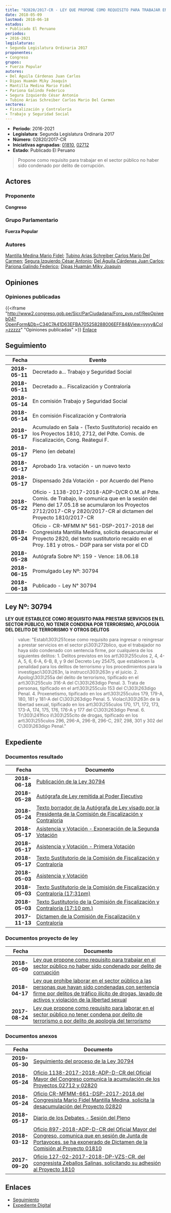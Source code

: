 ```yaml
---
title: "02820/2017-CR - LEY QUE PROPONE COMO REQUISITO PARA TRABAJAR EN EL SECTOR PÚBLICO NO HABER SIDO CONDENADO POR DELITO DE CORRUPCIÓN"
date: 2018-05-09
lastmod: 2018-06-18
estados:
- Publicado El Peruano
periodos:
- 2016-2021
legislaturas:
- Segunda Legislatura Ordinaria 2017
proponentes:
- Congreso
grupos:
- Fuerza Popular
autores:
- Del Águila Cárdenas Juan Carlos
- Dipas Huamán Miky Joaquín
- Mantilla Medina Mario Fidel
- Pariona Galindo Federico
- Segura Izquierdo César Antonio
- Tubino Arias Schreiber Carlos Mario Del Carmen
sectores:
- Fiscalización y Contraloría
- Trabajo y Seguridad Social
---
```

- **Periodo**: 2016-2021
- **Legislatura**: Segunda Legislatura Ordinaria 2017
- **Número**: 02820/2017-CR
- **Iniciativas agrupadas**: [01810](../../01800/01810), [02712](../../02700/02712)
- **Estado**: Publicado El Peruano

> Propone como requisito para trabajar en el sector público no haber sido condenado por delito de corrupción.


## Actores

### Proponente

**Congreso**

### Grupo Parlamentario

**Fuerza Popular**

### Autores

[Mantilla Medina Mario Fidel](mailto:mailto:mmantilla@congreso.gob.pe); [Tubino Arias Schreiber Carlos Mario Del Carmen](mailto:mailto:ctubino@congreso.gob.pe); [Segura Izquierdo César Antonio](mailto:mailto:csegura@congreso.gob.pe); [Del Águila Cárdenas Juan Carlos](mailto:mailto:jdelaguila@congreso.gob.pe); [Pariona Galindo Federico](mailto:mailto:fpariona@congreso.gob.pe); [Dipas Huamán Miky Joaquín](mailto:mailto:mdipas@congreso.gob.pe)

## Opiniones

### Opiniones publicadas

{{<iframe "http://www2.congreso.gob.pe/Sicr/ParCiudadana/Foro_pvp.nsf/RepOpiweb04?OpenForm&Db=C34C7A41D63EFBA705258288006EFF84&View=yyyy&Col=zzzzz" "Opiniones publicadas" >}}
[Enlace](http://www2.congreso.gob.pe/Sicr/ParCiudadana/Foro_pvp.nsf/RepOpiweb04?OpenForm&Db=C34C7A41D63EFBA705258288006EFF84&View=yyyy&Col=zzzzz)


## Seguimiento

| Fecha | Evento |
|------:|--------|
| **2018-05-11** | Decretado a... Trabajo y Seguridad Social |
| **2018-05-11** | Decretado a... Fiscalización y Contraloría |
| **2018-05-14** | En comisión Trabajo y Seguridad Social |
| **2018-05-14** | En comisión Fiscalización y Contraloría |
| **2018-05-17** | Acumulado en Sala - (Texto Sustitutorio) recaído en los Proyectos 1810, 2712, del Pdte. Comis. de Fiscalización, Cong. Reátegui F. |
| **2018-05-17** | Pleno (en debate) |
| **2018-05-17** | Aprobado 1ra. votación - un nuevo texto |
| **2018-05-17** | Dispensado 2da Votación - por Acuerdo del Pleno |
| **2018-05-22** | Oficio - 1138-2017-2018-ADP-D/CR O.M. al Pdte. Comis. de Trabajo, le comunica que en la sesión del Pleno del 17.05.18 se acumularon los Proyectos 2712/2017-CR y 2820/2017-CR al dictamen del Proyecto 1810/2017-CR |
| **2018-05-24** | Oficio - CR-MFMM N° 561-DSP-2017-2018 del Congresista Mantilla Medina, solicita desacumular el Proyecto 2820, del texto sustitutorio recaído en el Proy. 181 y otros.- DGP para ser vista por el CD |
| **2018-05-28** | Autógrafa Sobre Nº: 159 - Vence: 18.06.18 |
| **2018-06-15** | Promulgado Ley Nº: 30794 |
| **2018-06-18** | Publicado - Ley N° 30794 |

## Ley Nº: 30794

**LEY QUE ESTABLECE COMO REQUISITO PARA PRESTAR SERVICIOS EN EL SECTOR PÚBLICO, NO TENER CONDENA POR TERRORISMO, APOLOGÍA DEL DELITO DE TERRORISMO Y OTROS DELITOS**

> value: "Establ\303\251cese como requisito para ingresar o reingresar a prestar servicios en el sector p\303\272blico, que el trabajador no haya sido condenado con sentencia firme, por cualquiera de los siguientes delitos: 1. Delitos previstos en los art\303\255culos 2, 4, 4-A, 5, 6, 6-A, 6-B, 8, y 9 del Decreto Ley 25475, que establecen la penalidad para los delitos de terrorismo y los procedimientos para la investigaci\303\263n, la instrucci\303\263n y el juicio. 2. Apolog\303\255a del delito de terrorismo, tipificado en el art\303\255culo 316-A del C\303\263digo Penal. 3. Trata de personas, tipificado en el art\303\255culo 153 del C\303\263digo Penal. 4. Proxenetismo, tipificado en los art\303\255culos 179, 179-A, 180, 181 y 181-A del C\303\263digo Penal. 5. Violaci\303\263n de la libertad sexual, tipificado en los art\303\255culos 170, 171, 172, 173, 173-A, 174, 175, 176, 176-A y 177 del C\303\263digo Penal. 6. Tr\303\241fico il\303\255cito de drogas, tipificado en los art\303\255culos 296, 296-A, 296-B, 296-C, 297, 298, 301 y 302 del C\303\263digo Penal."


## Expediente

### Documentos resultado

| Fecha | Documento |
|------:|-----------|
| **2018-06-18** | [Publicación de la Ley 30794](http://www.leyes.congreso.gob.pe/Documentos/2016_2021/ADLP/Normas_Legales/30794-LEY.pdf) |
| **2018-05-28** | [Autógrafa de Ley remitida al Poder Ejecutivo](http://www.leyes.congreso.gob.pe/Documentos/2016_2021/ADLP/Texto_Aprobado/AU0181020180528.pdf) |
| **2018-05-24** | [Texto borrador de la Autógrafa de Ley visado por la Presidenta de la Comisión de Fiscalización y Contraloria](http://www.leyes.congreso.gob.pe/Documentos/2016_2021/Texto_Borrador_de_Autografa/BAU0181020180524.pdf) |
| **2018-05-17** | [Asistencia y Votación - Exoneración de la Segunda Votación](http://www.leyes.congreso.gob.pe/Documentos/2016_2021/Asistencia_y_Votacion/Proyectos_de_Ley/Exoneracion_de_Segunda_Votacion/ESV0181020180517.pdf) |
| **2018-05-17** | [Asistencia y Votación - Primera Votación](http://www.leyes.congreso.gob.pe/Documentos/2016_2021/Asistencia_y_Votacion/Proyectos_de_Ley/AV0181020180517.pdf) |
| **2018-05-17** | [Texto Sustitutorio de la Comisión de Fiscalización y Contraloría](http://www.leyes.congreso.gob.pe/Documentos/2016_2021/Texto_Sustitutorio/Proyectos_de_Ley/TS0181020180517.pdf) |
| **2018-05-03** | [Asistencia y Votación](http://www.leyes.congreso.gob.pe/Documentos/2016_2021/Asistencia_y_Votacion/Proyectos_de_Ley/AV0181020180503.pdf) |
| **2018-05-03** | [Texto Sustitutorio de la Comisión de Fiscalización y Contraloría (17:31pm)](http://www.leyes.congreso.gob.pe/Documentos/2016_2021/Texto_Sustitutorio/Proyectos_de_Ley/TS0181020180503-.pdf) |
| **2018-05-03** | [Texto Sustitutorio de la Comisión de Fiscalización y Contraloría (17:10 pm.)](http://www.leyes.congreso.gob.pe/Documentos/2016_2021/Texto_Sustitutorio/Proyectos_de_Ley/TS0181020180503.pdf) |
| **2017-11-13** | [Dictamen de la Comisión de Fiscalización y Contraloría](http://www.leyes.congreso.gob.pe/Documentos/2016_2021/Dictamenes/Proyectos_de_Ley/01810DC12MAY20171113.pdf) |

### Documentos proyecto de ley

| Fecha | Documento |
|------:|-----------|
| **2018-05-09** | [Ley que propone como requisito para trabajar en el sector público no haber sido condenado por delito de corrupción](http://www.leyes.congreso.gob.pe/Documentos/2016_2021/Proyectos_de_Ley_y_de_Resoluciones_Legislativas/PL0282020180509.pdf) |
| **2018-04-17** | [Ley que prohíbe laborar en el sector público a las personas que hayan sido condenadas con sentencia firme por delitos de tráfico ilícito de drogas, lavado de activos y violación de la libertad sexual](http://www.leyes.congreso.gob.pe/Documentos/2016_2021/Proyectos_de_Ley_y_de_Resoluciones_Legislativas/PL0271220180417..pdf) |
| **2017-08-24** | [Ley que propone como requisito para laborar en el sector público no tener condena por delito de terrorismo o por delito de apología del terrorismo](http://www.leyes.congreso.gob.pe/Documentos/2016_2021/Proyectos_de_Ley_y_de_Resoluciones_Legislativas/PL0181020170824.pdf) |

### Documentos anexos

| Fecha | Documento |
|------:|-----------|
| **2019-05-30** | [Seguimiento del proceso de la Ley 30794](http://www.leyes.congreso.gob.pe/Documentos/2016_2021/Seguimiento_de_Proyectos_de_Ley/01810PL20190530.pdf) |
| **2018-05-24** | [Oficio 1138-2017-2018-ADP-D-CR del Oficial Mayor del Congreso comunica la acumulación de los Proyectos 02712 y 02820](http://www.leyes.congreso.gob.pe/Documentos/2016_2021/Oficios/Oficialia_Mayor/OFICIO-1138-2017-2018-ADP-D-CR.pdf) |
| **2018-05-24** | [Oficio CR-MFMM-661-DSP-2017-2018 del Congresista Mario Fidel Mantilla Medina, solicita la desacumulación del Proyecto 02820](http://www.leyes.congreso.gob.pe/Documentos/2016_2021/Oficios/Congresistas/OFICIO-CR-MFMM-661-DSP-2017-2018.pdf) |
| **2018-05-17** | [Diario de los Debates - Sesión del Pleno](http://www.leyes.congreso.gob.pe/Documentos/2016_2021/ADLP/Diario_Debates/30794-TDD.pdf) |
| **2018-03-12** | [Oficio 897-2018-ADP-D-CR del Oficial Mayor del Congreso, comunica que en sesión de Junta de Portavoces, se ha exonerado de Dictamen de la Comisión al Proyecto 01810](http://www.leyes.congreso.gob.pe/Documentos/2016_2021/Oficios/Oficialia_Mayor/OFICIO-897-2018-ADP-D-CR.pdf) |
| **2017-09-20** | [Oficio 127-02-2017-2018-DP-VZS-CR, del congresista Zeballos Salinas, solicitando su adhesión al Proyecto 1810](http://www.leyes.congreso.gob.pe/Documentos/2016_2021/Adhesiones/Proyectos_de_Ley/OFICIO-127-02-2017-2018-DP-VZS-CR.pdf) |

## Enlaces

- [Seguimiento](http://www2.congreso.gob.pe/Sicr/TraDocEstProc/CLProLey2016.nsf/f7fff46988ca05b1052578e100829cc7/89e0ab4d9cec448f05258288006121fb?OpenDocument)
- [Expediente Digital](http://www2.congreso.gob.pe/Sicr/TraDocEstProc/Expvirt_2011.nsf/visbusqptramdoc1621/02820?opendocument)

